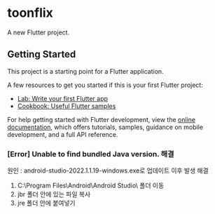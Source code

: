 # toonflix

A new Flutter project.

## Getting Started

This project is a starting point for a Flutter application.

A few resources to get you started if this is your first Flutter project:

- [Lab: Write your first Flutter app](https://docs.flutter.dev/get-started/codelab)
- [Cookbook: Useful Flutter samples](https://docs.flutter.dev/cookbook)

For help getting started with Flutter development, view the
[online documentation](https://docs.flutter.dev/), which offers tutorials,
samples, guidance on mobile development, and a full API reference.

### [Error] Unable to find bundled Java version. 해결

원인 : android-studio-2022.1.1.19-windows.exe로 업데이트 이후 발생
해결

1. C:\Program Files\Android\Android Studio\ 폴더 이동
2. jbr 폴더 안에 있는 파일 복사
3. jre 폴더 안에 붙여넣기
